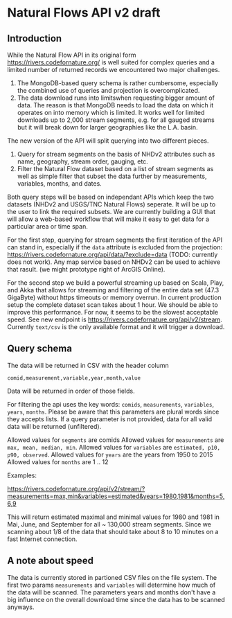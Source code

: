 # Natural Flows API v2 draft

## Introduction ##

While the Natural Flow API in its original form https://rivers.codefornature.org/ is well suited for complex queries and a limited number of returned records we encountered two major challenges. 

1. The MongoDB-based query schema is rather cumbersome, especially the combined use of queries and projection is overcomplicated. 
2. The data download runs into limitswhen requesting bigger amount of data. The reason is that MongoDB needs to load the data on which it operates on into memory which is limited. It works well for limited downloads up to 2,000 stream segments, e.g. for all gauged streams but it will break down for larger geographies like the L.A. basin.

The new version of the API will split querying into two different pieces. 

1. Query for stream segments on the basis of NHDv2 attributes such as name, geography, stream order, gauging, etc. 
2. Filter the Natural Flow dataset based on a list of stream segments as well as simple filter that subset the data further by measurements, variables, months, and dates. 

Both query steps will be based on independant APIs which keep the two datasets (NHDv2 and USGS/TNC Natural Flows) seperate. It will be up to the user to link the required subsets. We are currently building a GUI that will allow a web-based workflow that will make it easy to get data for a particular area or time span. 

For the first step, querying for stream segments the first iteration of the API can stand in, especially if the ```data``` attribute is excluded from the projection: https://rivers.codefornature.org/api/data/?exclude=data (TODO: currently does not work). Any map service based on NHDv2 can be used to achieve that rasult. (we might prototype right of ArcGIS Online). 

For the second step we build a powerful streaming up based on Scala, Play, and Akka that allows for streaming and filtering of the entire data set (47.3 GigaByte) without https timeouts or memory overrun. In current production setup the complete dataset scan takes about 1 hour. We should be able to improve this performance. For now, it seems to be the slowest acceptable speed. See new endpoint is https://rivers.codefornature.org/api/v2/stream. Currently ```text/csv``` is the only available format and it will trigger a download.

## Query schema ##

The data will be returned in CSV with the header column

```
comid,measurement,variable,year,month,value
```

Data will be returned in order of those fields. 


For filtering the api uses the key words: ```comids```, ```measurements```, ```variables```, ```years```, ```months```. Please be aware that this parameters are plural words since they accepts lists. If a query parameter is not provided, data for all valid data will be returned (unfiltered). 

Allowed values for ```segments``` are comids
Allowed values for ```measurements``` are ```max, mean, median, min```.
Allowed values for ```variables``` are ```estimated, p10, p90, observed```.
Allowed values for ```years``` are the years from 1950 to 2015
Allowed values for ```months``` are 1 .. 12

Examples:

https://rivers.codefornature.org/api/v2/stream/?measurements=max,min&variables=estimated&years=1980,1981&months=5,6,9

This will return estimated maximal and minimal values for 1980 and 1981 in Mai, June, and September for all ~ 130,000 stream segments. Since we scanning about 1/8 of the data that should take about 8 to 10 minutes on a fast Internet connection. 

## A note about speed ##

The data is currently stored in partioned CSV files on the file system. The first two params ```measurements``` and ```variables``` will determine how much of the data will be scanned. The parameters years and months don't have a big influence on the overall download time since the data has to be scanned anyways.
